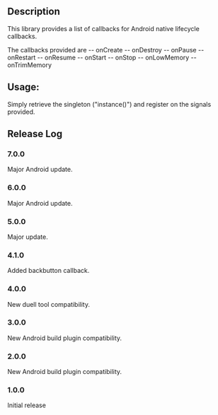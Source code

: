 ## Description

This library provides a list of callbacks for Android native lifecycle callbacks.

The callbacks provided are
-- onCreate
-- onDestroy
-- onPause
-- onRestart
-- onResume
-- onStart
-- onStop
-- onLowMemory
-- onTrimMemory

## Usage:

Simply retrieve the singleton ("instance()") and register on the signals provided.

## Release Log

### 7.0.0

Major Android update.

### 6.0.0

Major Android update.

### 5.0.0

Major update.

### 4.1.0

Added backbutton callback.

### 4.0.0

New duell tool compatibility.

### 3.0.0

New Android build plugin compatibility.

### 2.0.0

New Android build plugin compatibility.

### 1.0.0

Initial release
